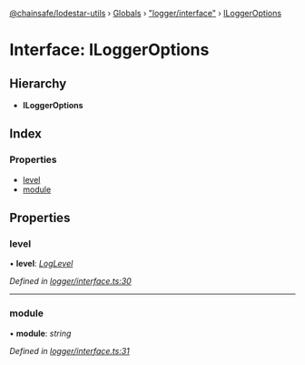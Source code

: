 [@chainsafe/lodestar-utils](../README.md) › [Globals](../globals.md) › ["logger/interface"](../modules/_logger_interface_.md) › [ILoggerOptions](_logger_interface_.iloggeroptions.md)

# Interface: ILoggerOptions

## Hierarchy

* **ILoggerOptions**

## Index

### Properties

* [level](_logger_interface_.iloggeroptions.md#level)
* [module](_logger_interface_.iloggeroptions.md#module)

## Properties

###  level

• **level**: *[LogLevel](../enums/_logger_interface_.loglevel.md)*

*Defined in [logger/interface.ts:30](https://github.com/ChainSafe/lodestar/blob/e079784d1/packages/lodestar-utils/src/logger/interface.ts#L30)*

___

###  module

• **module**: *string*

*Defined in [logger/interface.ts:31](https://github.com/ChainSafe/lodestar/blob/e079784d1/packages/lodestar-utils/src/logger/interface.ts#L31)*
